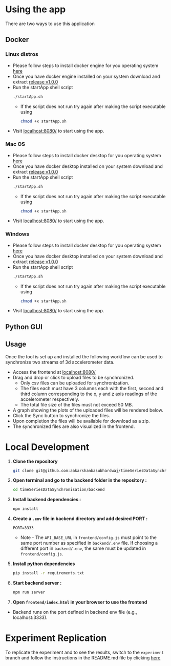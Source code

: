 # Using the app

There are two ways to use this application

## Docker

### Linux distros

- Please follow steps to install docker engine for you operating system [here](https://docs.docker.com/engine/install/)
- Once you have docker engine installed on your system download and extract [release v1.0.0](https://github.com/aakarshanbasubhardwaj/timeSeriesDataSynchronisation/releases/download/v1.0.0/v1.0.0.zip)
- Run the startApp shell script 
   ```bash
   ./startApp.sh
   ```
   - If the script does not run try again after making the script executable using 
      ```bash
      chmod +x startApp.sh
      ```
- Visit [localhost:8080/](localhost:8080/) to start using the app.

### Mac OS

- Please follow steps to install docker desktop for you operating system [here](https://www.docker.com/get-started/)
- Once you have docker desktop installed on your system download and extract [release v1.0.0](https://github.com/aakarshanbasubhardwaj/timeSeriesDataSynchronisation/releases/download/v1.0.0/v1.0.0.zip)
- Run the startApp shell script 
   ```bash
   ./startApp.sh
   ```
   - If the script does not run try again after making the script executable using 
      ```bash
      chmod +x startApp.sh
      ```
- Visit [localhost:8080/](localhost:8080/) to start using the app.

### Windows

- Please follow steps to install docker desktop for you operating system [here](https://www.docker.com/get-started/)
- Once you have docker desktop installed on your system download and extract [release v1.0.0](https://github.com/aakarshanbasubhardwaj/timeSeriesDataSynchronisation/releases/download/v1.0.0/v1.0.0.zip)
- Run the startApp shell script 
   ```bash
   ./startApp.sh
   ```
   - If the script does not run try again after making the script executable using 
      ```bash
      chmod +x startApp.sh
      ```
- Visit [localhost:8080/](localhost:8080/) to start using the app.

## Python GUI

## Usage

Once the tool is set up and installed the following workflow can be used to synchronize two streams of 3d accelerometer data.

- Access the frontend at [localhost:8080/](localhost:8080/)
- Drag and drop or click to upload files to be synchronized.
   - Only csv files can be uploaded for synchronization.
   - The files each must have 3 columns each with the first, second and third column corresponding to the x, y and z axis readings of the accelerometer respectively.
   - The total file size of the files must not exceed 50 MB.
- A graph showing the plots of the uploaded files will be rendered below.
- Click the Sync button to synchronize the files.
- Upon completion the files will be available for download as a zip.
- The synchronized files are also visualized in the frontend.

# Local Development

1. **Clone the repository**
   ```bash
   git clone git@github.com:aakarshanbasubhardwaj/timeSeriesDataSynchronisation.git
   ```

2. **Open terminal and go to the backend folder in the repository :**
   
   ```bash
   cd timeSeriesDataSynchronisation/backend
   ```

3. **Install backend dependencies :**

   ```bash
   npm install
   ```

4. **Create a `.env` file in backend directory and add desired PORT :**

   ```
   PORT=3333
   ```
   - Note - The `API_BASE_URL` in `frontend/config.js` must point to the same port number as specified in `backend/.env` file. If choosing a different port in `backend/.env`, the same must be updated in `frontend/config.js`.

5. **Install python dependencies**

   ```bash
   pip install -r requirements.txt
   ```

6. **Start backend server :**

   ```bash
   npm run server
   ```

7. **Open `frontend/index.html` in your browser to use the frontend**

- Backend runs on the port defined in backend env file (e.g., localhost:3333).

# Experiment Replication

To replicate the experiment and to see the results, switch to the ```experiment``` branch and follow the instructions in the README.md file by clicking [here](https://github.com/aakarshanbasubhardwaj/timeSeriesDataSynchronisation/tree/experiment)